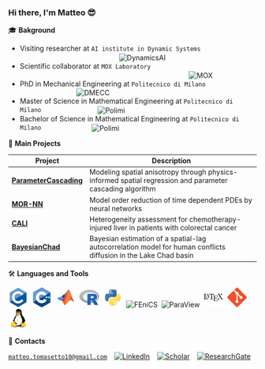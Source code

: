 ### Hi there, I'm Matteo :sunglasses:

:mortar_board: **Bakground**

- Visiting researcher at `AI institute in Dynamic Systems` $~~~~~~~~~~~~~~~~~~~~~~~~~~~~~~~~~~~~~~~~~~~~~~~~~~$ <img src="https://github.com/MatteoTomasetto/Images/blob/main/DynamicsAI.png" title="DynamicsAI" alt="DynamicsAI" height="50" align="center"/>
- Scientific collaborator at `MOX Laboratory` $~~~~~~~~~~~~~~~~~~~~~~~~~~~~~~~~~~~~~~~~~~~~~~~~~~~~~~~~~~~~~~~~~~~~~~~~~~~~~~~~~~~~~~$ <img src="https://github.com/MatteoTomasetto/Images/blob/main/MOX_logo.png" title="MOX" alt="MOX" height="40" align="center"/>
- PhD in Mechanical Engineering at `Politecnico di Milano` $~~~~~~~~~~~~~~~~~~~~~~~~~~~~$ <img src="https://github.com/MatteoTomasetto/Images/blob/main/DMECC_logo.png" title="DMECC" alt="DMECC" height="50" align="center"/>
- Master of Science in Mathematical Engineering at `Politecnico di Milano` $~~~~~~~~~~~~~~~~~~~~~~~~~~~$ <img src="https://github.com/MatteoTomasetto/Images/blob/main/Polimi_logo.png" title="Polimi" alt="Polimi" height="90" align="center"/>
- Bachelor of Science in Mathematical Engineering  at `Politecnico di Milano` $~~~~~~~~~~~~~~~~~~~~~~~~$ <img src="https://github.com/MatteoTomasetto/Images/blob/main/Polimi_logo.png" title="Polimi" alt="Polimi" height="90" align="center"/>

:pushpin: **Main Projects**

| Project                                                                                                                   | Description                                                                                                     |
|---------------------------------------------------------------------------------------------------------------------------|-----------------------------------------------------------------------------------------------------------------|
| [**ParameterCascading**](https://github.com/MatteoTomasetto/fdaPDE-parameter-cascading)                                   | Modeling spatial anisotropy through physics-informed spatial regression and parameter cascading algorithm       |
| [**MOR-NN**](https://github.com/MatteoTomasetto/Model-Order-Reduction-of-PDEs-by-Machine-Learning)                        | Model order reduction of time dependent PDEs by neural networks                                                 |
| [**CALI**](https://github.com/MatteoTomasetto/CALI-Analysis)                                                              | Heterogeneity assessment for chemotherapy-injured liver in patients with colorectal cancer                      |
| [**BayesianChad**](https://github.com/MatteoTomasetto/Bayesian-Estimation-Spatial-Lag-Autocorrelation-Model)              | Bayesian estimation of a spatial-lag autocorrelation model for human conflicts diffusion in the Lake Chad basin |

:hammer_and_wrench: **Languages and Tools**
<div>
 <img src="https://github.com/devicons/devicon/blob/master/icons/c/c-original.svg" title="C" alt="C" width="40" height="40"/>&nbsp;
 <img src="https://github.com/devicons/devicon/blob/master/icons/cplusplus/cplusplus-original.svg" title="C++" alt="C++" width="40" height="40"/>&nbsp;
  <img src="https://github.com/devicons/devicon/blob/master/icons/matlab/matlab-original.svg" title="Matlab" alt="Matlab" width="40" height="40"/>&nbsp;
 <img src="https://github.com/devicons/devicon/blob/master/icons/r/r-original.svg" title="R" alt="R" width="40" height="40"/>&nbsp;
 <img src="https://github.com/devicons/devicon/blob/master/icons/python/python-original.svg" title="Python" alt="Python" width="40" height="40"/>&nbsp;
   <img src="https://github.com/MatteoTomasetto/Images/blob/main/FEniCS_logo.png" title="FEniCS" alt="FEniCS" width="30" height="40"/>&nbsp; 
 <img src="https://gitlab.kitware.com/uploads/-/system/group/avatar/14/ParaView_Mark.png" title="ParaView" alt="ParaView" width="40" height="40"/>&nbsp;
 <img src="https://github.com/devicons/devicon/blob/master/icons/latex/latex-original.svg" title="Latex" alt="Latex" width="40" height="40"/>&nbsp;
 <img src="https://github.com/devicons/devicon/blob/master/icons/git/git-original.svg" title="Git" alt="Git" width="40" height="40"/>&nbsp;
 <img src="https://github.com/devicons/devicon/blob/master/icons/linux/linux-original.svg" title="Linux" alt="Linux" width="40" height="40"/>&nbsp;
</div>

:loudspeaker: **Contacts**

<a href="mailto:matteo.tomasetto10@gmail.com">`matteo.tomasetto10@gmail.com`</a> &ensp; [![LinkedIn](https://img.shields.io/badge/-LinkedIn-blue?style=flat&logo=Linkedin&logoColor=white)](https://www.linkedin.com/in/matteo-tomasetto/) &ensp; [![Scholar](https://img.shields.io/badge/GoogleScholar-lightblue?style=flat&logo=googlescholar)](https://scholar.google.com/citations?user=RX_ZX2wAAAAJ&hl=it) &ensp; [![ResearchGate](https://img.shields.io/badge/ResearchGate-lightgray?style=flat&logo=researchgate)](https://www.researchgate.net/profile/Matteo-Tomasetto)
